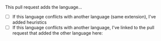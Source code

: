 This pull request adds the language...

- [ ] If this language conflicts with another language (same extension), I've added heuristics
- [ ] If this language conflicts with another language, I've linked to the pull request that added the other language here:
